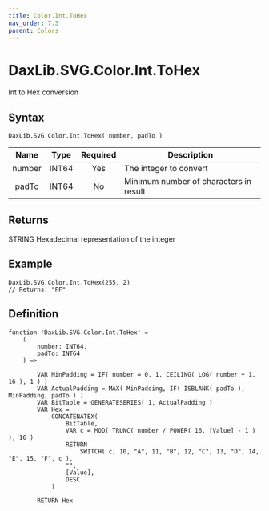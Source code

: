 ```yaml
---
title: Color.Int.ToHex
nav_order: 7.3
parent: Colors
---
```


# DaxLib.SVG.Color.Int.ToHex

Int to Hex conversion

## Syntax

```dax
DaxLib.SVG.Color.Int.ToHex( number, padTo )
```

| Name   | Type  | Required | Description                                    |
|:---:|:---:|:---:|---|
| number | <span class="type-label int64">INT64</span> | Yes      | The integer to convert                        |
| padTo  | <span class="type-label int64">INT64</span> | No       | Minimum number of characters in result |

## Returns

<span class="type-label string">STRING</span> Hexadecimal representation of the integer

## Example

```dax
DaxLib.SVG.Color.Int.ToHex(255, 2)
// Returns: "FF"
```

## Definition

```dax
function 'DaxLib.SVG.Color.Int.ToHex' =
    (
        number: INT64,
        padTo: INT64
    ) =>
    
        VAR MinPadding = IF( number = 0, 1, CEILING( LOG( number + 1, 16 ), 1 ) )
        VAR ActualPadding = MAX( MinPadding, IF( ISBLANK( padTo ), MinPadding, padTo ) )
        VAR BitTable = GENERATESERIES( 1, ActualPadding )
        VAR Hex =
            CONCATENATEX(
                BitTable,
                VAR c = MOD( TRUNC( number / POWER( 16, [Value] - 1 ) ), 16 )
                RETURN
                    SWITCH( c, 10, "A", 11, "B", 12, "C", 13, "D", 14, "E", 15, "F", c ),
                "",
                [Value],
                DESC
            )
    
        RETURN Hex
```